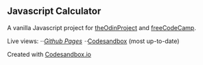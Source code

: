 ## Javascript Calculator

A vanilla Javascript project for [theOdinProject](https://www.theodinproject.com/courses/web-development-101/lessons/calculator) and [freeCodeCamp](https://learn.freecodecamp.org/front-end-libraries/front-end-libraries-projects/build-a-javascript-calculator/).

Live views: 
⋅⋅*[Github Pages](https://anncancode.github.io/javascript-calculator/)
⋅⋅*[Codesandbox](https://xy619.csb.app/) (most up-to-date)

Created with [Codesandbox.io](https://codesandbox.io/s/javascript-calculator-xy619)